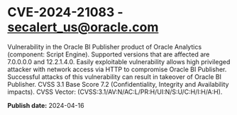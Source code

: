 # CVE-2024-21083 - secalert_us@oracle.com

Vulnerability in the Oracle BI Publisher product of Oracle Analytics (component: Script Engine).  Supported versions that are affected are 7.0.0.0.0 and  12.2.1.4.0. Easily exploitable vulnerability allows high privileged attacker with network access via HTTP to compromise Oracle BI Publisher.  Successful attacks of this vulnerability can result in takeover of Oracle BI Publisher. CVSS 3.1 Base Score 7.2 (Confidentiality, Integrity and Availability impacts).  CVSS Vector: (CVSS:3.1/AV:N/AC:L/PR:H/UI:N/S:U/C:H/I:H/A:H).

**Publish date:** 2024-04-16
